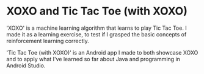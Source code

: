 # XOXO and Tic Tac Toe (with XOXO)
'XOXO' is a machine learning algorithm that learns to play Tic Tac Toe. I made it as a learning exercise, to test if I grasped the basic concepts of reinforcement learning correctly.

'Tic Tac Toe (with XOXO)' is an Android app I made to both showcase XOXO and to apply what I've learned so far about Java and programming in Android Studio.
